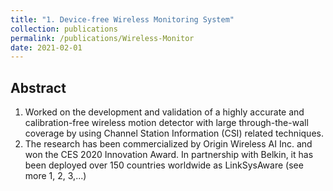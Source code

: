 ```yaml
---
title: "1. Device-free Wireless Monitoring System"
collection: publications
permalink: /publications/Wireless-Monitor
date: 2021-02-01
---
```


## Abstract
1. Worked on the development and validation of a highly accurate and calibration-free wireless motion detector with
large through-the-wall coverage by using Channel Station Information (CSI) related techniques.
2. The research has been commercialized by Origin Wireless AI Inc. and won the CES 2020 Innovation Award. In
partnership with Belkin, it has been deployed over 150 countries worldwide as LinkSysAware (see more 1, 2, 3,...)
